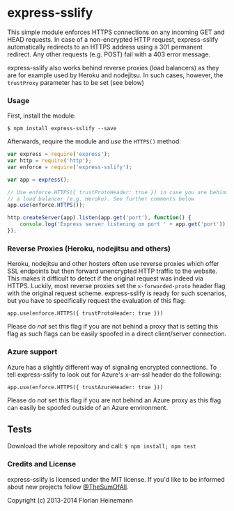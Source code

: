 express-sslify
==============

This simple module enforces HTTPS connections on any incoming GET and HEAD requests. In case of a non-encrypted HTTP request, express-sslify automatically redirects to an HTTPS address using a 301 permanent redirect. Any other requests (e.g. POST) fail with a 403 error message.

express-sslify also works behind reverse proxies (load balancers) as they are for example used by Heroku and nodejitsu. In such cases, however, the `trustProxy` parameter has to be set (see below)

### Usage

First, install the module:

`$ npm install express-sslify --save`

Afterwards, require the module and *use* the `HTTPS()` method:
```javascript
var express = require('express');
var http = require('http');
var enforce = require('express-sslify');

var app = express();

// Use enforce.HTTPS({ trustProtoHeader: true }) in case you are behind
// a load balancer (e.g. Heroku). See further comments below
app.use(enforce.HTTPS());

http.createServer(app).listen(app.get('port'), function() {
	console.log('Express server listening on port ' + app.get('port'));
});
```

### Reverse Proxies (Heroku, nodejitsu and others)

Heroku, nodejitsu and other hosters often use reverse proxies which offer SSL endpoints but then forward unencrypted HTTP traffic to the website. This makes it difficult to detect if the original request was indeed via HTTPS. Luckily, most reverse proxies set the `x-forwarded-proto` header flag with the original request scheme. express-sslify is ready for such scenarios, but you have to specifically request the evaluation of this flag:

`app.use(enforce.HTTPS({ trustProtoHeader: true }))`

Please do *not* set this flag if you are not behind a proxy that is setting this flag as such flags can be easily spoofed in a direct client/server connection.

### Azure support

Azure has a slightly different way of signaling encrypted connections. To tell express-sslify to look out for Azure's x-arr-ssl header do the following:

`app.use(enforce.HTTPS({ trustAzureHeader: true }))`

Please do *not* set this flag if you are not behind an Azure proxy as this flag can easily be spoofed outside of an Azure environment.


## Tests
Download the whole repository and call:
`$ npm install; npm test`

### Credits and License
express-sslify is licensed under the MIT license. If you'd like to be informed about new projects follow  [@TheSumOfAll](http://twitter.com/TheSumOfAll/).

Copyright (c) 2013-2014 Florian Heinemann
